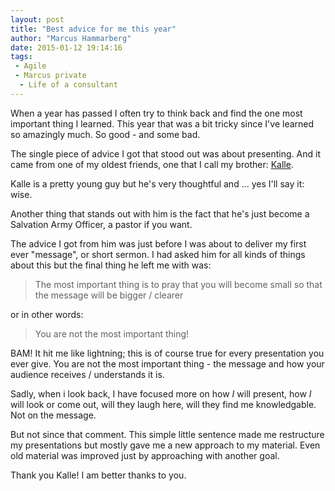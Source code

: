 ```yaml
---
layout: post
title: "Best advice for me this year"
author: "Marcus Hammarberg"
date: 2015-01-12 19:14:16
tags:
 - Agile
 - Marcus private
  - Life of a consultant
---
```


When a year has passed I often try to think back and find the one most important thing I learned. This year that was a bit tricky since I've learned so amazingly much. So good - and some bad.

The single piece of advice I got that stood out was about presenting. And it came from one of my oldest friends, one that I call my brother: [Kalle](http://twitter.com/kalleljungholm).

<!-- excerpt-end -->

Kalle is a pretty young guy but he's very thoughtful and ... yes I'll say it: wise.

Another thing that stands out with him is the fact that he's just become a Salvation Army Officer, a pastor if you want.

The advice I got from him was just before I was about to deliver my first ever "message", or short sermon. I had asked him for all kinds of things about this but the final thing he left me with was:
<blockquote>The most important thing is to pray that you will become small so that the message will be bigger / clearer</blockquote>

or in other words:
<blockquote>You are not the most important thing!</blockquote>

BAM! It hit me like lightning; this is of course true for every presentation you ever give. You are not the most important thing - the message and how your audience receives / understands it is.

Sadly, when i look back, I have focused more on how *I* will present, how *I* will look or come out, will they laugh here, will they find me knowledgable. Not on the message.

But not since that comment. This simple little sentence made me restructure my presentations but mostly gave me a new approach to my material. Even old material was improved just by approaching with another goal.

Thank you Kalle! I am better thanks to you.